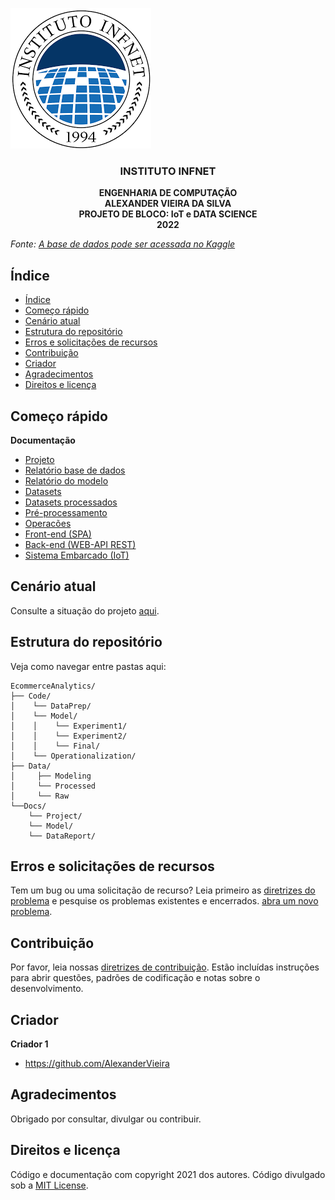 
![](infnet.png#center)

  <h3 align="center">INSTITUTO INFNET</h3>

  <p align="center">
    <strong>ENGENHARIA DE COMPUTAÇÃO</strong>
    <br>
    <strong>ALEXANDER VIEIRA DA SILVA</strong>
    <br>
    <strong>PROJETO DE BLOCO: IoT e DATA SCIENCE</strong>
    <br>
    <strong>2022</strong>
  </p>
</p>

_Fonte: [A base de dados pode ser acessada no Kaggle](https://www.kaggle.com/code/anshumoudgil/olist-ecommerce-analytics-quasi-poisson-poly-regs/)_
## Índice

- [Índice](#índice)
- [Começo rápido](#começo-rápido)
- [Cenário atual](#cenário-atual)
- [Estrutura do repositório](#estrutura-do-repositório)
- [Erros e solicitações de recursos](#erros-e-solicitações-de-recursos)
- [Contribuição](#contribuição)
- [Criador](#criador)
- [Agradecimentos](#agradecimentos)
- [Direitos e licença](#direitos-e-licença)

## Começo rápido

**Documentação**

- <a href="https://github.com/AlexanderVieira/EcommerceAnalytics/blob/master/Docs/Project/Charter.md">Projeto</a>
- <a href="https://github.com/AlexanderVieira/EcommerceAnalytics/blob/master/Docs/DataReport/DataDictionary.md">Relatório base de dados</a>
- <a href="https://github.com/AlexanderVieira/EcommerceAnalytics/blob/master/Docs/Model/ModelReports.md">Relatório do modelo</a>
- <a href="https://github.com/AlexanderVieira/EcommerceAnalytics/tree/master/Data/Raw/raw.md">Datasets</a>
- <a href="https://github.com/AlexanderVieira/EcommerceAnalytics/blob/master/Data/Processed/processed.md">Datasets processados</a>
- <a href="https://github.com/AlexanderVieira/EcommerceAnalytics/blob/master/Code/DataPrep/eda.ipynb">Pré-processamento</a>
- <a href="https://github.com/AlexanderVieira/EcommerceAnalytics/blob/master/Code/Operationalization/ReadMe.md">Operacões</a>
- <a href="https://github.com/AlexanderVieira/SmartStoreSPA#readme">Front-end (SPA)</a>
- <a href="https://github.com/AlexanderVieira/SmartStoreASPNETCoreWebApi#readme">Back-end (WEB-API REST)</a>
- <a href="https://github.com/AlexanderVieira/SmartStore.IoT#readme">Sistema Embarcado (IoT)</a>

## Cenário atual

Consulte a situação do projeto <a href="https://github.com/AlexanderVieira/EcommerceAnalytics/blob/master/Docs/Project/Charter.md#2-cenário-atual">aqui</a>.

## Estrutura do repositório

Veja como navegar entre pastas aqui:

```text
EcommerceAnalytics/
├── Code/
│    └── DataPrep/
│    └── Model/
│    │    └── Experiment1/
│    │    └── Experiment2/
│    │    └── Final/
│    └── Operationalization/
├── Data/
│     ├── Modeling
│     └── Processed
│     └── Raw
└──Docs/
    └── Project/
    └── Model/
    └── DataReport/    
```

## Erros e solicitações de recursos
Tem um bug ou uma solicitação de recurso? Leia primeiro as [diretrizes do problema](https://reponame/blob/master/CONTRIBUTING.md)  e pesquise os problemas existentes e encerrados. [abra um novo problema](https://github.com/AlexanderVieira/EcommerceAnalytics/issues).

## Contribuição

Por favor, leia nossas [diretrizes de contribuição](https://reponame/blob/master/CONTRIBUTING.md). Estão incluídas instruções para abrir questões, padrões de codificação e notas sobre o desenvolvimento.

## Criador

**Criador 1**

- <https://github.com/AlexanderVieira>

## Agradecimentos

Obrigado por consultar, divulgar ou contribuir.

## Direitos e licença

Código e documentação com copyright 2021 dos autores. Código divulgado sob a [MIT License](https://github.com/AlexanderVieira/EcommerceAnalytics/blob/master/LICENSE).

